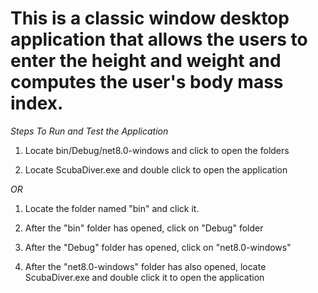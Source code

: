 # This is a classic window desktop application that allows the users to enter the height and weight and computes the user's body mass index.


*Steps To Run and Test the Application*

1. Locate bin/Debug/net8.0-windows and click to open the folders

2. Locate ScubaDiver.exe and double click to open the application 

*OR*

1. Locate the folder named "bin" and click it.

2. After the "bin" folder has opened, click on "Debug" folder

3. After the "Debug" folder has opened, click on "net8.0-windows"

4. After the "net8.0-windows" folder has also opened, locate ScubaDiver.exe and double click it to open the application
